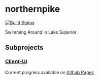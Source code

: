 # northernpike
[![Build Status](https://travis-ci.com/UMNDuluthRobotics/northernpike.svg?branch=master)](https://travis-ci.com/UMNDuluthRobotics/northernpike)

Swimming Around in Lake Superior

## Subprojects
### [Client-UI](ui/README.md)
Current progress avaliable on [Github Pages](https://umnduluthrobotics.github.io/northernpike/)

